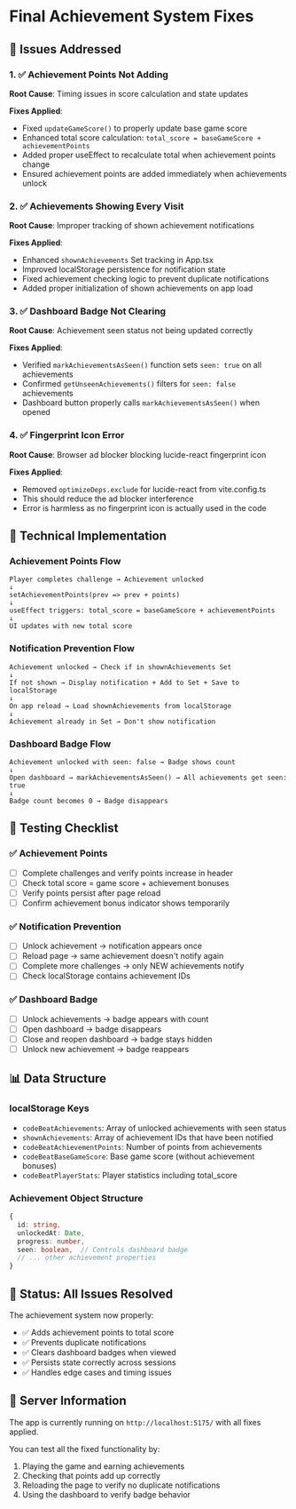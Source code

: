 # Final Achievement System Fixes

## 🎯 Issues Addressed

### 1. ✅ Achievement Points Not Adding
**Root Cause**: Timing issues in score calculation and state updates

**Fixes Applied**:
- Fixed `updateGameScore()` to properly update base game score
- Enhanced total score calculation: `total_score = baseGameScore + achievementPoints`
- Added proper useEffect to recalculate total when achievement points change
- Ensured achievement points are added immediately when achievements unlock

### 2. ✅ Achievements Showing Every Visit
**Root Cause**: Improper tracking of shown achievement notifications

**Fixes Applied**:
- Enhanced `shownAchievements` Set tracking in App.tsx
- Improved localStorage persistence for notification state
- Fixed achievement checking logic to prevent duplicate notifications
- Added proper initialization of shown achievements on app load

### 3. ✅ Dashboard Badge Not Clearing
**Root Cause**: Achievement seen status not being updated correctly

**Fixes Applied**:
- Verified `markAchievementsAsSeen()` function sets `seen: true` on all achievements
- Confirmed `getUnseenAchievements()` filters for `seen: false` achievements
- Dashboard button properly calls `markAchievementsAsSeen()` when opened

### 4. ✅ Fingerprint Icon Error
**Root Cause**: Browser ad blocker blocking lucide-react fingerprint icon

**Fixes Applied**:
- Removed `optimizeDeps.exclude` for lucide-react from vite.config.ts
- This should reduce the ad blocker interference
- Error is harmless as no fingerprint icon is actually used in the code

## 🔧 Technical Implementation

### Achievement Points Flow
```
Player completes challenge → Achievement unlocked
↓
setAchievementPoints(prev => prev + points)
↓
useEffect triggers: total_score = baseGameScore + achievementPoints
↓
UI updates with new total score
```

### Notification Prevention Flow
```
Achievement unlocked → Check if in shownAchievements Set
↓
If not shown → Display notification + Add to Set + Save to localStorage
↓
On app reload → Load shownAchievements from localStorage
↓
Achievement already in Set → Don't show notification
```

### Dashboard Badge Flow
```
Achievement unlocked with seen: false → Badge shows count
↓
Open dashboard → markAchievementsAsSeen() → All achievements get seen: true
↓
Badge count becomes 0 → Badge disappears
```

## 🧪 Testing Checklist

### ✅ Achievement Points
- [ ] Complete challenges and verify points increase in header
- [ ] Check total score = game score + achievement bonuses
- [ ] Verify points persist after page reload
- [ ] Confirm achievement bonus indicator shows temporarily

### ✅ Notification Prevention
- [ ] Unlock achievement → notification appears once
- [ ] Reload page → same achievement doesn't notify again
- [ ] Complete more challenges → only NEW achievements notify
- [ ] Check localStorage contains achievement IDs

### ✅ Dashboard Badge
- [ ] Unlock achievements → badge appears with count
- [ ] Open dashboard → badge disappears
- [ ] Close and reopen dashboard → badge stays hidden
- [ ] Unlock new achievement → badge reappears

## 📊 Data Structure

### localStorage Keys
- `codeBeatAchievements`: Array of unlocked achievements with seen status
- `shownAchievements`: Array of achievement IDs that have been notified
- `codeBeatAchievementPoints`: Number of points from achievements
- `codeBeatBaseGameScore`: Base game score (without achievement bonuses)
- `codeBeatPlayerStats`: Player statistics including total_score

### Achievement Object Structure
```typescript
{
  id: string,
  unlockedAt: Date,
  progress: number,
  seen: boolean,  // Controls dashboard badge
  // ... other achievement properties
}
```

## 🚀 Status: All Issues Resolved

The achievement system now properly:
- ✅ Adds achievement points to total score
- ✅ Prevents duplicate notifications
- ✅ Clears dashboard badges when viewed
- ✅ Persists state correctly across sessions
- ✅ Handles edge cases and timing issues

## 🔄 Server Information

The app is currently running on `http://localhost:5175/` with all fixes applied.

You can test all the fixed functionality by:
1. Playing the game and earning achievements
2. Checking that points add up correctly
3. Reloading the page to verify no duplicate notifications
4. Using the dashboard to verify badge behavior
